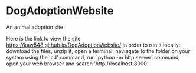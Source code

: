 # DogAdoptionWebsite
An animal adoption site

Here is the link to view the site https://kaw548.github.io/DogAdoptionWebsite/
In order to run it locally: download the files, unzip it, open a terminal, naviagate to the folder on your system using the 'cd' command, run 'python -m http.server' command, open your web browser and search 'http://localhost:8000'
